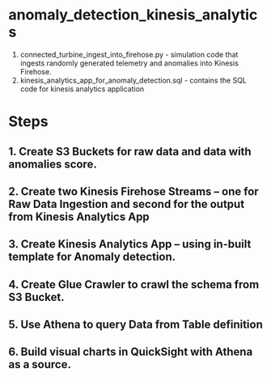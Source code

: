 # anomaly_detection_kinesis_analytics

1. connected_turbine_ingest_into_firehose.py - simulation code that ingests randomly generated telemetry and anomalies into Kinesis Firehose.
2. kinesis_analytics_app_for_anomaly_detection.sql - contains the SQL code for kinesis analytics application


# Steps 

## 1. Create S3 Buckets for raw data and data with anomalies score.

## 2. Create two Kinesis Firehose Streams – one for Raw Data Ingestion and second for the output from Kinesis Analytics App

## 3. Create Kinesis Analytics App – using in-built template for Anomaly detection.

## 4. Create Glue Crawler to crawl the schema from S3 Bucket. 

## 5. Use Athena to query Data from Table definition

## 6. Build visual charts in QuickSight with Athena as a source. 
